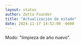 ```yaml
---
layout: status
author: Zetta Founder
title: "Actualización de estado"
date: 2024-11-17 14:52:00 -0600
---
```


Modo: "limpieza de año nuevo".